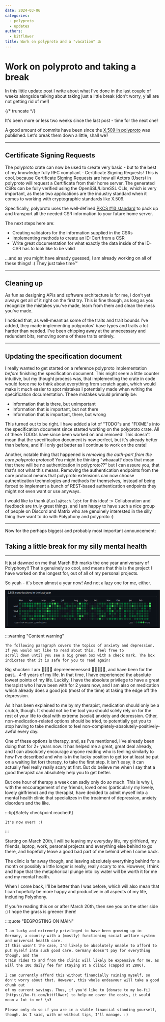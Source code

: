 ```yaml
---
date: 2024-03-06
categories:
  - polyproto
  - updates
authors:
  - bitfl0wer
title: Work on polyproto and a "vacation" ⛱️
---
```


# Work on polyproto and taking a break

In this little update post I write about what I've done in the last couple of weeks alongside talking about taking just a little break
(don't worry, y'all are not getting rid of me!)

{/* truncate */}

It's been more or less two weeks since the last post - time for the next one!

A good amount of commits have been since the [X.509 in polyproto](https://docs.polyphony.chat/blog/2024/02/19/x509-in-polyproto/) was
published. Let's break them down a little, shall we?

---

## Certificate Signing Requests

The polyproto crate can now be used to create very basic - but to the best of my knowledge fully RFC compliant - Certificate Signing
Requests! This is cool, because Certificate Signing Requests are how all Actors (Users) in polyproto will request a Certificate
from their home server. The generated CSRs can be fully verified using the OpenSSL/LibreSSL CLIs, which is very important, as these
two applications are the industry standard when it comes to working with cryptographic standards like X.509.

Specifically, polyproto uses the well-defined [PKCS #10 standard](http://www.pkiglobe.org/pkcs10.html) to pack up and transport all
the needed CSR information to your future home server.

The next steps here are:

- Creating validators for the information supplied in the CSRs
- Implementing methods to create an ID-Cert from a CSR
- Write great documentation for what exactly the data inside of the ID-CSR has to look like to be valid

...and as you might have already guessed, I am already working on all of these things! :) They just take time:tm:

---

## Cleaning up

As fun as designing APIs and software architecture is for me, I don't yet always get all of it right on the first try. This is fine
though, as long as you recognize the mistakes you've made, learn from them and clean the mess you've made.

I noticed that, as well-meant as some of the traits and trait bounds I've added, they made implementing polyprotos' base types and
traits a lot harder than needed. I've been chipping away at the unnecessary and redundant bits, removing some of these traits entirely.

---

## Updating the specification document

I really wanted to get started on a reference polyproto implementation *before* finishing the specification document. This might seem
a little counter intuitive, but my thought process was, that implementing the crate in code would force me to think about everything
from scratch again, which would make it much easier to spot mistakes I potentially made when writing the specification documentation.
These mistakes would primarily be:

- Information that is there, but unimportant
- Information that is important, but not there
- Information that is important, there, but wrong

This turned out to be right. I have added a lot of "TODO"s and "FIXME"s into the specification document since started working on the
polyproto crate. All of these TODOs have since been worked on and removed! This doesn't mean that the specification document is now
perfect, but it's already better than before, and it'll only get better as I continue to work on the crate!

Another, notable thing that happened is *removing the auth-part from the core polyproto protocol*! You might be thinking "whaaaat?
does that mean that there will be no authentication in polyproto??" but I can assure you, that that's not what this means. Removing
the authentication endpoints from the core protocol means that polyproto extensions can now choose authentication technologies and
methods for themselves, instead of being forced to implement a bunch of REST-based authentication endpoints they might not even want
or use anyways.

I would like to thank `@laxla@tech.lgbt` for this idea! :> Collaboration and feedback are truly great things, and I am happy to have such
a nice group of people on Discord and Matrix who are genuinely interested in the silly thing I/we want to do with Polyphony and
polyproto :)

---

Now for the perhaps biggest and probably most important announcement:

## Taking a little break for my silly mental health

---

It just dawned on me that March 8th marks the one year anniversary of Polyphony!! That's genuinely so cool, and means that this is
the project I have worked on the longest for, out of all of my personal projects.

So yeah - it's been almost a year now! And not a lazy one for me, either.

![bitfl0wer's (mine) commit graph for the past year. A lot of green squares, signalling a lot of commits/activity that has been made. The text above the graph reads: "2,858 contributions in the last year"](./media/2024-03-05-commit_graph.png)

:::warning "Content warning"

    The following paragraph covers the topics of anxiety and depression. If you would not like to read about this, feel free to
    scroll down until you see a big green box with a check mark. The box indicates that it is safe for you to read again!

Big shocker: I am 👻👻👻👻 depreeeeeeessed 👻👻👻👻👻, and have been for the past... 4-6 years of my life. In that time, I have experienced
the absolute lowest points of my life. Luckily, I have the absolute privilege to have a great therapist who I have been with for 2 years
now, and I am also on medication which already does a good job (most of the time) at taking the edge off the depression.

As it has been explained to me by my therapist, medication should only be a crutch, though. It should not be the tool you should solely
rely on for the rest of your life to deal with extreme (social) anxiety and depression. Other, non-medication-related options should
be tried, to potentially get you to stop having to take medication to feel non-completely-absolutely-positively-awful every day.

One of these options is therapy, and, as I've mentioned, I've already been doing that for 2+ years now. It has helped me a great, great
deal already, and I can absolutely encourage anyone reading who is feeling similarly to how I've described and who is in the lucky position
to get (or at least be put on a waiting list for) therapy, to take the first step. It isn't easy; it can actually feel really really scary
at first. But do believe me when I say that a good therapist can absolutely help you to get better.

But one hour of therapy a week can sadly only do *so* much. This is why I, with the encouragement of my friends, loved ones
(particularly my lovely, lovely girlfriend) and my therapist, have decided to admit myself into a mental health clinic that specializes
in the treatment of depression, anxiety disorders and the like.

:::tip[Safety checkpoint reached!]

    It's now over! :)

:::

Starting on March 20th, I will be leaving my everyday life, my girlfriend, my
friends, laptop, work, personal projects and everything else behind to go there, and hopefully leave a good bad part of me behind when I come back.

The clinic is far away though, and leaving absolutely everything behind for a month or possibly a little longer is really, really scary
to me. However, I think and hope that the metaphorical plunge into icy water will be worth it for me and my mental health.

When I come back, I'll be better than I was before, which will also mean that I can hopefully be more happy and productive in all aspects of
my life, including Polyphony.

If you're reading this on or after March 20th, then see you on the other side :) I hope the grass is greener there!

:::quote "BEGPOSTING ON MAIN"

    I am lucky and extremely privileged to have been growing up in Germany, a country with a (mostly) functioning social welfare system and universal health care.
    If this wasn't the case, I'd likely be absolutely unable to afford to put myself into such good care. Germany doesn't pay for everything though, and the
    train rides to and from the clinic will likely be expensive for me, as will the 10€ daily fee for staying at a clinic (capped at 280€).

    I can currently afford this without financially ruining myself, so don't worry about that. However, this whole endeavour will take a good chunk out
    of my current savings. Thus, if you'd like to [donate to my ko-fi](https://ko-fi.com/bitfl0wer) to help me cover the costs, it would mean a lot to me! \<3

    Please only do so if you are in a stable financial standing yourself, though. As I said, with or without tips, I'll manage. :)
